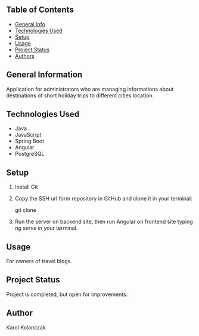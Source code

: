## Table of Contents
* [General Info](#general-information)
* [Technologies Used](#technologies-used)
* [Setup](#setup)
* [Usage](#usage)
* [Project Status](#project-status)
* [Authors](#authors)

## General Information
Application for administrators who are managing informations about destinations of short holiday trips to different cities location.

## Technologies Used
- Java
- JavaScript
- Spring Boot
- Angular
- PostgreSQL

## Setup
1. Install Git
2. Copy the SSH url form repository in GitHub and clone it in your terminal:

    git clone <ssh-url>

3. Run the server on backend site, then run Angular on frontend site typing *ng serve* in your terminal.

## Usage
For owners of travel blogs.

## Project Status
Project is completed, but open for improvements.

## Author
Karol Kolanczak
